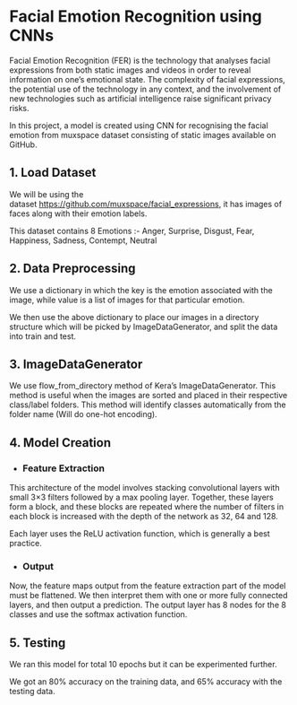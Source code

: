 
# Facial Emotion Recognition using CNNs

Facial Emotion Recognition (FER) is the technology that analyses facial expressions from both static images and videos in order to reveal information on one’s emotional state. The complexity of facial expressions, the potential use of the technology in any context, and the involvement of new technologies such as artificial intelligence raise significant privacy risks.

In this project, a model is created using CNN for recognising the facial emotion from muxspace dataset consisting of static images available on GitHub.

## 1. Load Dataset

We will be using the dataset https://github.com/muxspace/facial_expressions, it has images of faces along with their emotion labels.

This dataset contains 8 Emotions :- Anger, Surprise, Disgust, Fear, Happiness, Sadness, Contempt, Neutral

## 2. Data Preprocessing

We use a dictionary in which the key is the emotion associated with the image, while value is a list of images for that particular emotion.

We then use the above dictionary to place our images in a directory structure which will be picked by ImageDataGenerator, and split the data into train and test.

## 3. ImageDataGenerator
We use flow_from_directory method of Kera’s ImageDataGenerator. This method is useful when the images are sorted and placed in their respective class/label folders. This method will identify classes automatically from the folder name (Will do one-hot encoding).

## 4. Model Creation

- ### Feature Extraction

This architecture of the model involves stacking convolutional layers with small 3×3 filters followed by a max pooling layer. Together, these layers form a block, and these blocks are repeated where the number of filters in each block is increased with the depth of the network as 32, 64 and 128. 

Each layer uses the ReLU activation function, which is generally a best practice.

- ### Output

Now, the feature maps output from the feature extraction part of the model must be flattened. We then interpret them with one or more fully connected layers, and then output a prediction. The output layer has 8 nodes for the 8 classes and use the softmax activation function.

## 5. Testing 

We ran this model for total 10 epochs but it can be experimented further.

We got an 80% accuracy on the training data, and 65% accuracy with the testing data.
